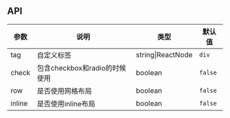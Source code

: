 ## API

| 参数 | 说明 | 类型 | 默认值 |
| --- | --- | --- | --- |
| tag | 自定义标签 | string\|ReactNode | `div` |
| check | 包含checkbox和radio的时候使用 | boolean | `false` |
| row | 是否使用网格布局 | boolean | `false` |
| inline | 是否使用inline布局 | boolean | `false` |
